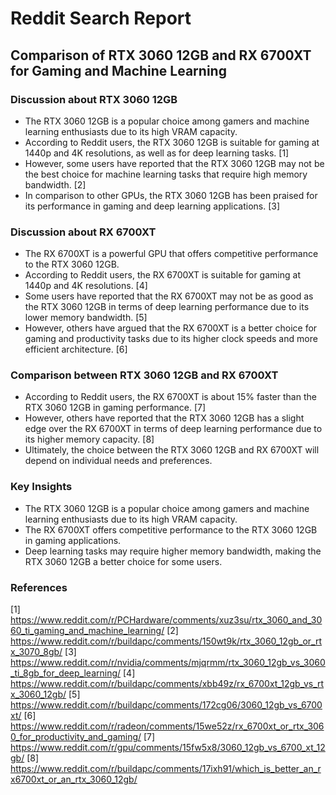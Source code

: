 # Reddit Search Report
## Comparison of RTX 3060 12GB and RX 6700XT for Gaming and Machine Learning

### Discussion about RTX 3060 12GB

* The RTX 3060 12GB is a popular choice among gamers and machine learning enthusiasts due to its high VRAM capacity.
* According to Reddit users, the RTX 3060 12GB is suitable for gaming at 1440p and 4K resolutions, as well as for deep learning tasks. [1]
* However, some users have reported that the RTX 3060 12GB may not be the best choice for machine learning tasks that require high memory bandwidth. [2]
* In comparison to other GPUs, the RTX 3060 12GB has been praised for its performance in gaming and deep learning applications. [3]

### Discussion about RX 6700XT

* The RX 6700XT is a powerful GPU that offers competitive performance to the RTX 3060 12GB.
* According to Reddit users, the RX 6700XT is suitable for gaming at 1440p and 4K resolutions. [4]
* Some users have reported that the RX 6700XT may not be as good as the RTX 3060 12GB in terms of deep learning performance due to its lower memory bandwidth. [5]
* However, others have argued that the RX 6700XT is a better choice for gaming and productivity tasks due to its higher clock speeds and more efficient architecture. [6]

### Comparison between RTX 3060 12GB and RX 6700XT

* According to Reddit users, the RX 6700XT is about 15% faster than the RTX 3060 12GB in gaming performance. [7]
* However, others have reported that the RTX 3060 12GB has a slight edge over the RX 6700XT in terms of deep learning performance due to its higher memory capacity. [8]
* Ultimately, the choice between the RTX 3060 12GB and RX 6700XT will depend on individual needs and preferences.

### Key Insights

* The RTX 3060 12GB is a popular choice among gamers and machine learning enthusiasts due to its high VRAM capacity.
* The RX 6700XT offers competitive performance to the RTX 3060 12GB in gaming applications.
* Deep learning tasks may require higher memory bandwidth, making the RTX 3060 12GB a better choice for some users.

### References

[1] https://www.reddit.com/r/PCHardware/comments/xuz3su/rtx_3060_and_3060_ti_gaming_and_machine_learning/
[2] https://www.reddit.com/r/buildapc/comments/150wt9k/rtx_3060_12gb_or_rtx_3070_8gb/
[3] https://www.reddit.com/r/nvidia/comments/mjqrmm/rtx_3060_12gb_vs_3060_ti_8gb_for_deep_learning/
[4] https://www.reddit.com/r/buildapc/comments/xbb49z/rx_6700xt_12gb_vs_rtx_3060_12gb/
[5] https://www.reddit.com/r/buildapc/comments/172cg06/3060_12gb_vs_6700xt/
[6] https://www.reddit.com/r/radeon/comments/15we52z/rx_6700xt_or_rtx_3060_for_productivity_and_gaming/
[7] https://www.reddit.com/r/gpu/comments/15fw5x8/3060_12gb_vs_6700_xt_12gb/
[8] https://www.reddit.com/r/buildapc/comments/17ixh91/which_is_better_an_rx6700xt_or_an_rtx_3060_12gb/